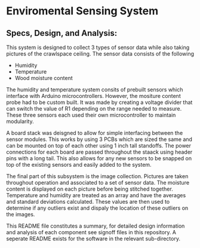 # Enviromental Sensing System


## Specs, Design, and Analysis:
This system is designed to collect 3 types of sensor data while also taking pictures of the crawlspace ceiling. The sensor data consists of the following
* Humidity
* Temperature 
* Wood moisture content

The humidity and temperature system consits of prebuilt sensors which interface with Arduino microcontrollers. However, the mositure content probe had to be custom built. It was made by creating a voltage divider that can switch the value of R1 depending on the range needed to measure. These three sensors each used their own microcontroller to maintain modularity.

A board stack was deisgned to allow for simple interfacing between the sensor modules. This works by using 3 PCBs which are sized the same and can be mounted on top of each other using 1 inch tall standoffs. The power connections for each board are passed throughout the staack using header pins with a long tail. This also allows for any new sensors to be snapped on top of the existing sensors and easily added to the system.

The final part of this subsystem is the image collection. Pictures are taken throughout operation and associated to a set of sensor data. The moisture content is displayed on each picture before being stitched together. Temperature and humidity are treated as an array and have the averages and standard deviations calculated. These values are then used to determine if any outliers exist and dispaly the location of these outliers on the images.

This README file constitutes a summary, for detailed design information and analysis of each component see signoff files in this repository.
A seperate README exists for the software in the relevant sub-directory.
